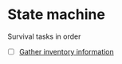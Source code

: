 # State machine

Survival tasks in order

- [ ] [Gather inventory information](./Items%20rank/Index.md)
